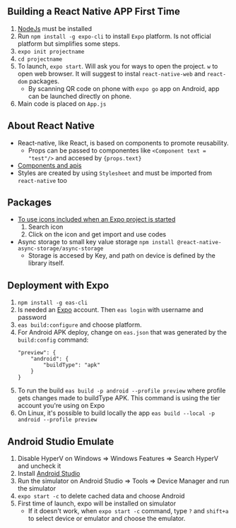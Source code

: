 ## Building a React Native APP First Time

1. [NodeJs](https://nodejs.org/en) must be installed
2. Run `npm install -g expo-cli` to install `Expo` platform. Is not official platform but simplifies some steps.
3. `expo init projectname`
4. `cd projectname`
5. To launch, `expo start`. Will ask you for ways to open the project. `w` to open web browser. It will suggest to instal `react-native-web` and `react-dom` packages.
    - By scanning QR code on phone with `expo go` app on Android, app can be launched directly on phone.
6. Main code is placed on `App.js`

## About React Native
- React-native, like React, is based on components to promote reusability.
    - Props can be passed to componentes like `<Component text = "test"/>` and accesed by `{props.text}`
- [Components and apis](https://reactnative.dev/docs/components-and-apis)
- Styles are created by using `Stylesheet` and must be imported from `react-native` too

## Packages
- [To use icons included when an Expo project is started](https://icons.expo.fyi/)
    1. Search icon
    2. Click on the icon and get import and use codes
- Async storage to small key value storage `npm install @react-native-async-storage/async-storage`
    - Storage is accesed by Key, and path on device is defined by the library itself.

## Deployment with Expo
1. `npm install -g eas-cli`
2. Is needed an [Expo](https://expo.dev/) account. Then `eas login` with username and password
3. `eas build:configure` and choose platform. 
4. For Android APK deploy, change on `eas.json` that was generated by the `build:config` command:  
    ```
    "preview": {
        "android": {
            "buildType": "apk"
        }
    }
    ```
5. To run the build `eas build -p android --profile preview` where profile gets changes made to buildType APK.
    This command is using the tier account you're using on Expo
6. On Linux, it's possible to build locally the app `eas build --local -p android --profile preview`

## Android Studio Emulate
1. Disable HyperV on Windows => Windows Features => Search HyperV and uncheck it
2. Install [Android Studio](https://developer.android.com/studio)
3. Run the simulator on Android Studio => Tools => Device Manager and run the simulator
4. `expo start -c` to delete cached data and choose Android
5. First time of launch, expo will be installed on simulator
    - If it doesn't work, when `expo start -c` command, type `?` and `shift+a` to select device or emulator and choose the emulator.